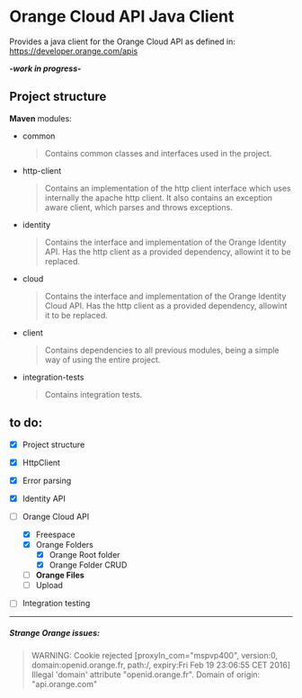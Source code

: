 # Orange Cloud API Java Client

Provides a java client for the Orange Cloud API as defined in: https://developer.orange.com/apis

**_-work in progress-_**


## Project structure
**Maven** modules:
 - common
    > Contains common classes and interfaces used in the project.

 - http-client
    > Contains an implementation of the http client interface which uses internally the apache http client.
    It also contains an exception aware client, which parses and throws exceptions.

 - identity
    > Contains the interface and implementation of the Orange Identity API.
    Has the http client as a provided dependency, allowint it to be replaced.

 - cloud
     > Contains the interface and implementation of the Orange Identity Cloud API.
     Has the http client as a provided dependency, allowint it to be replaced.

 - client
    > Contains dependencies to all previous modules, being a simple way of using the entire project.

 - integration-tests
    > Contains integration tests.



## to do:
- [x] Project structure
- [x] HttpClient
- [x] Error parsing
- [x] Identity API
- [ ] Orange Cloud API
    - [x] Freespace
    - [x] Orange Folders
        - [x] Orange Root folder
        - [x] Orange Folder CRUD
    - [ ] **Orange Files**
    - [ ] Upload
- [ ] Integration testing


___

##### Strange Orange issues:
>WARNING: Cookie rejected [proxyIn_com="mspvp400", version:0, domain:openid.orange.fr, path:/, expiry:Fri Feb 19 23:06:55 CET 2016] Illegal 'domain' attribute "openid.orange.fr". Domain of origin: "api.orange.com"
